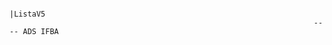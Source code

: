                                                                         |ListaV5
                                                                        ---- ADS IFBA
